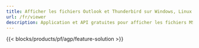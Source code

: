 ```yaml
---
title: Afficher les fichiers Outlook et Thunderbird sur Windows, Linux et macOS 
url: /fr/viewer
description: Application et API gratuites pour afficher les fichiers MSG, EML, EMLX, PST, OST, OFT, MBOX, ICS et VCF
---
```


{{< blocks/products/pf/agp/feature-solution >}} 

